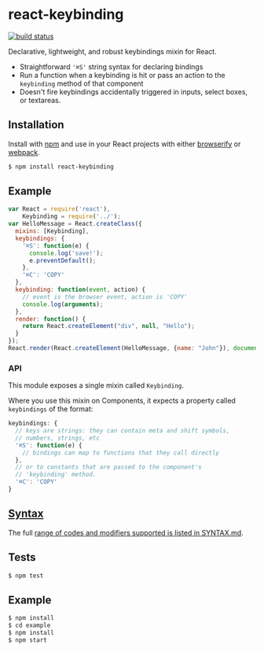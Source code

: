 # react-keybinding

[![build status](https://secure.travis-ci.org/mapbox/react-keybinding.png)](http://travis-ci.org/mapbox/react-keybinding)

Declarative, lightweight, and robust keybindings mixin for React.

* Straightforward `'⌘S'` string syntax for declaring bindings
* Run a function when a keybinding is hit or pass an action
  to the `keybinding` method of that component
* Doesn't fire keybindings accidentally triggered in inputs,
  select boxes, or textareas.

## Installation

Install with [npm](https://www.npmjs.com/) and use in your React
projects with either [browserify](http://browserify.org/) or
[webpack](http://webpack.github.io/).

```sh
$ npm install react-keybinding
```

## Example

```js
var React = require('react'),
    Keybinding = require('../');
var HelloMessage = React.createClass({
  mixins: [Keybinding],
  keybindings: {
    '⌘S': function(e) {
      console.log('save!');
      e.preventDefault();
    },
    '⌘C': 'COPY'
  },
  keybinding: function(event, action) {
    // event is the browser event, action is 'COPY'
    console.log(arguments);
  },
  render: function() {
    return React.createElement("div", null, "Hello");
  }
});
React.render(React.createElement(HelloMessage, {name: "John"}), document.body);
```

### API

This module exposes a single mixin called `Keybinding`.

Where you use this mixin on Components, it expects a property called
`keybindings` of the format:

```js
keybindings: {
  // keys are strings: they can contain meta and shift symbols,
  // numbers, strings, etc
  '⌘S': function(e) {
    // bindings can map to functions that they call directly
  },
  // or to constants that are passed to the component's
  // 'keybinding' method.
  '⌘C': 'COPY'
}
```

## [Syntax](SYNTAX.md)

The full [range of codes and modifiers supported is listed in SYNTAX.md](SYNTAX.md).

## Tests

```sh
$ npm test
```

## Example

```sh
$ npm install
$ cd example
$ npm install
$ npm start
```
